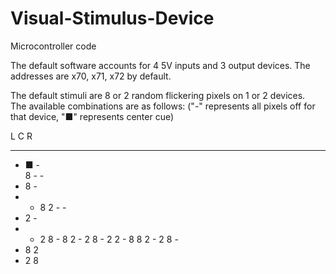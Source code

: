 # Visual-Stimulus-Device
Microcontroller code

The default software accounts for 4 5V inputs and 3 output devices.
The addresses are x70, x71, x72 by default.

The default stimuli are 8 or 2 random flickering pixels on 1 or 2 devices.  
The available combinations are as follows:
("-" represents all pixels off for that device, "■" represents center cue)

L C R
- - -
- ■ -  
8 - - 
- 8 -
- - 8
2 - -
- 2 -
- - 2
8 - 8
2 - 2
8 - 2
2 - 8
8 2 -
2 8 -
- 8 2
- 2 8
